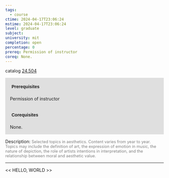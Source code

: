 ```yaml
---
tags:
  - course
ctime: 2024-04-17T23:06:24
mstime: 2024-04-17T23:06:24
level: graduate
subject: 
university: mit
completion: open
percentage: 0
prereq: Permission of instructor
coreq: None.
---
```


catalog [24.504](http://student.mit.edu/catalog/m24a.html#24.504)

<span style="display: block; padding: 15px; background-color: rgb(100, 100, 100, 0.2);"><font id="m_prereq2893_0" style="display: block; font-family: Arial, sans-serif; font-weight: bold; padding: 5px">Prerequisites</font><br><span id="prereq2893_0">Permission of instructor</span></span>
<span style="display: block; padding: 15px; background-color: rgb(100, 100, 100, 0.2);"><font id="m_coreq2893_0" style="display: block; font-family: Arial, sans-serif; font-weight: bold; padding: 5px">Corequisites</font><br><span id="coreq2893_0">None.</span></span>

<font style="">Description:</font>
<font style="color: grey; font-size: 0.8rem;">Selected topics in aesthetics. Content varies from year to year. Topics may include the definition of art, the expression of emotion in music, the nature of depiction, the role of artists intentions in interpretation, and the relationship between moral and aesthetic value.</font>



---

<< HELLO, WORLD >>
